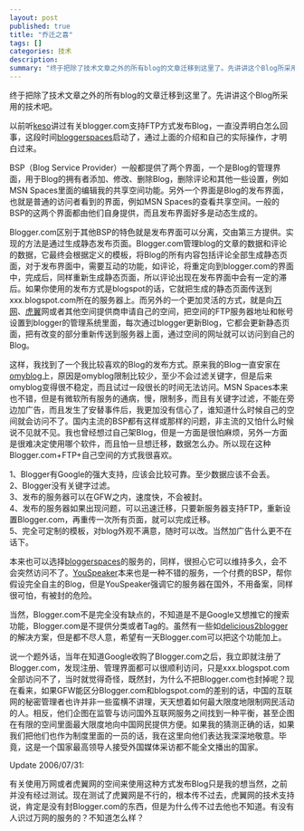 ```yaml
---
layout: post
published: true
title: "乔迁之喜"
tags: []
categories: 技术    
description: 
summary: "终于把除了技术文章之外的所有blog的文章迁移到这里了。先讲讲这个Blog所采用的技术吧。 以前听keso讲过有关blogger.com支持FTP方式发布Blog，一直没弄明白怎么回事，这段时间bloggerspaces启动了，通过上面的介"
---
```

终于把除了技术文章之外的所有blog的文章迁移到这里了。先讲讲这个Blog所采用的技术吧。  
  
以前听[keso][]讲过有关blogger.com支持FTP方式发布Blog，一直没弄明白怎么回事，这段时间[bloggerspaces][]启动了，通过上面的介绍和自己的实际操作，才明白过来。  
  
BSP（Blog Service Provider）一般都提供了两个界面，一个是Blog的管理界面，用于Blog的拥有者添加、修改、删除Blog，删除评论和其他一些设置，例如MSN Spaces里面的编辑我的共享空间功能。另外一个界面是Blog的发布界面，也就是普通的访问者看到的界面，例如MSN Spaces的查看共享空间。一般的BSP的这两个界面都由他们自身提供，而且发布界面好多是动态生成的。  
  
Blogger.com区别于其他BSP的特色就是发布界面可以分离，交由第三方提供。实现的方法是通过生成静态发布页面。Blogger.com管理blog的文章的数据和评论的数据，它最终会根据定义的模板，将Blog的所有内容包括评论全部生成静态页面，对于发布界面中，需要互动的功能，如评论，将重定向到blogger.com的界面中，完成后，同样重新生成静态页面，所以评论出现在发布界面中会有一定的滞后。如果你使用的发布方式是blogspot的话，它就把生成的静态页面传送到xxx.blogspot.com所在的服务器上。而另外的一个更加灵活的方式，就是向[万网][Link 1]、[虎翼][Link 2]网或者其他空间提供商申请自己的空间，把空间的FTP服务器地址和帐号设置到blogger的管理系统里面，每次通过blogger更新Blog，它都会更新静态页面，把有改变的部分重新传送到服务器上面，通过空间的网址就可以访问到自己的Blog。  
  
这样，我找到了一个我比较喜欢的Blog的发布方式。原来我的Blog一直安家在[omyblog][]上，原因是omyblog限制比较少，至少不会过滤关键字，但是后来omyblog变得很不稳定，而且试过一段很长的时间无法访问。MSN Spaces本来也不错，但是有微软所有服务的通病，慢，限制多，而且有关键字过滤，不能在旁边加广告，而且发生了安替事件后，我更加没有信心了，谁知道什么时候自己的空间就会访问不了。国内主流的BSP都有这样或那样的问题，非主流的又怕什么时候说不见就不见。我也曾经想过自己架Blog，但是一方面是很怕麻烦，另外一方面是很难决定使用哪个软件，而且怕一旦想迁移，数据怎么办。所以现在这种Blogger.com+FTP+自己空间的方式我很喜欢。  
  
1、Blogger有Google的强大支持，应该会比较可靠。至少数据应该不会丢。  
2、Blogger没有关键字过滤。  
3、发布的服务器可以在GFW之内，速度快，不会被封。  
4、发布的服务器如果出现问题，可以迅速迁移，只要新服务器支持FTP，重新设置Blogger.com，再重传一次所有页面，就可以完成迁移。  
5、完全可定制的模板，对blog外观不满意，随时可以改。当然加广告什么更不在话下。  
  
本来也可以选择[bloggerspaces][]的服务的，同样，很担心它可以维持多久，会不会突然访问不了。[YouSpeaker][]本来也是一种不错的服务，一个付费的BSP，帮你假设完全自主的Blog，但是YouSpeaker强调它的服务器在国外，不用备案，同样很可怕，有被封的危险。  
  
当然，Blogger.com不是完全没有缺点的，不知道是不是Google又想推它的搜索功能，Blogger.com是不提供分类或者Tag的。虽然有一些如[delicious2blogger][]的解决方案，但是都不尽人意，希望有一天Blogger.com可以把这个功能加上。  
  
说一个题外话，当年在知道Google收购了Blogger.com之后，我立即就注册了Blogger.com，发现注册、管理界面都可以很顺利访问，只是xxx.blogspot.com全部访问不了，当时就觉得奇怪，既然封，为什么不把Blogger.com也封掉呢？现在看来，如果GFW能区分Blogger.com和blogspot.com的差别的话，中国的互联网的秘密管理者也许并非一些蛮横不讲理，天天想着如何最大限度地限制网民活动的人。相反，他们企图在监管与访问国外互联网服务之间找到一种平衡，甚至企图在有限的空间里面最大限度地向中国网民提供方便。如果我的猜测正确的话，如果我们把他们也作为制度里面的一员的话，我在这里向他们表达我深深地敬意。毕竟，这是一个国家最高领导人接受外国媒体采访都不能全文播出的国家。  
  
Update 2006/07/31:  
  
有关使用万网或者虎翼网的空间来使用这种方式发布Blog只是我的想当然，之前并没有经过测试。现在测试了虎翼网是不行的，根本传不过去，虎翼网的技术支持说，肯定是没有封Blogger.com的东西，但是为什么传不过去他也不知道。有没有人识过万网的服务的？不知道怎么样？


[keso]: http://www.donews.net/keso/
[bloggerspaces]: http://www.bloggerspaces.com/
[Link 1]: http://www.net.cn
[Link 2]: http://www.51.net
[omyblog]: http://www.omyblog.com
[YouSpeaker]: http://www.youspeaker.com/
[delicious2blogger]: http://www.google.com/search?sourceid=navclient&hl=zh-CN&ie=UTF-8&rls=GGLD,GGLD:2005-15,GGLD:zh-CN&q=delicious2blogger